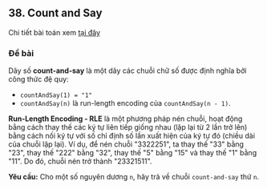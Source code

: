 ## 38. Count and Say

Chi tiết bài toán xem [tại đây](https://leetcode.com/problems/count-and-say/description/)

### Đề bài
Dãy số **count-and-say** là một dãy các chuỗi chữ số được định nghĩa bởi công thức đệ quy:

- `countAndSay(1) = "1"`
- `countAndSay(n)` là run-length encoding của `countAndSay(n - 1)`.

**Run-Length Encoding - RLE** là một phương pháp nén chuỗi, hoạt động bằng cách thay thế các ký tự liên tiếp giống nhau (lặp lại từ 2 lần trở lên) bằng cách nối ký tự với số chỉ định số lần xuất hiện của ký tự đó (chiều dài của chuỗi lặp lại). Ví dụ, để nén chuỗi "3322251", ta thay thế "33" bằng "23", thay thế "222" bằng "32", thay thế "5" bằng "15" và thay thế "1" bằng "11". Do đó, chuỗi nén trở thành "23321511".

**Yêu cầu:** Cho một số nguyên dương `n`, hãy trả về chuỗi `count-and-say` thứ `n`.
